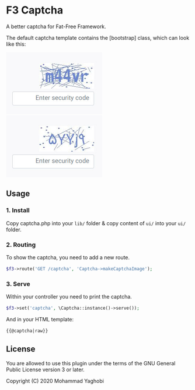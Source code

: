 # F3 Captcha
A better captcha for Fat-Free Framework.

The default captcha template contains the [bootstrap] class, which can look like this:

![captcha](screenshot/shot1.jpg?raw=true "F3 Captcha Screentshot 1") ![captcha](screenshot/shot2.jpg?raw=true "F3 Captcha Screentshot 2")

## Usage

### 1. Install

Copy captcha.php into your `lib/` folder & copy content of `ui/` into your `ui/` folder.

### 2. Routing

To show the captcha, you need to add a new route.

``` php
$f3->route('GET /captcha', 'Captcha->makeCaptchaImage');
```

### 3. Serve
Within your controller you need to print the captcha. 

``` php
$f3->set('captcha', \Captcha::instance()->serve());
```

And in your HTML template:

``` html
{{@captcha|raw}}
```

## License

You are allowed to use this plugin under the terms of the GNU General Public License version 3 or later.

Copyright (C) 2020 Mohammad Yaghobi